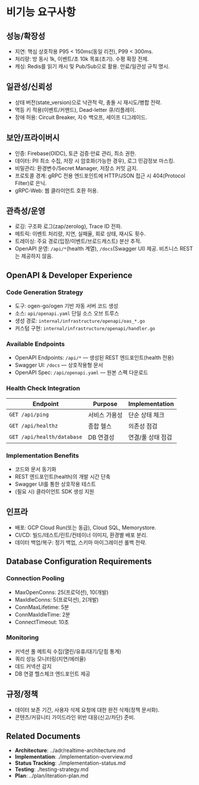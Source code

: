 # 비기능 요구사항

## 성능/확장성
- 지연: 핵심 상호작용 P95 < 150ms(동일 리전), P99 < 300ms.
- 처리량: 방 동시 1k, 이벤트/초 10k 목표(초기). 수평 확장 전제.
- 캐싱: Redis를 읽기 캐시 및 Pub/Sub으로 활용. 만료/일관성 규칙 명시.

## 일관성/신뢰성
- 상태 버전(state_version)으로 낙관적 락, 충돌 시 재시도/병합 전략.
- 멱등 키 적용(이벤트/커맨드), Dead-letter 큐/리플레이.
- 장애 허용: Circuit Breaker, 지수 백오프, 세이프 디그레이드.

## 보안/프라이버시
- 인증: Firebase(OIDC), 토큰 검증·만료 관리, 최소 권한.
- 데이터: PII 최소 수집, 저장 시 암호화(가능한 경우), 로그 민감정보 마스킹.
- 비밀관리: 환경변수/Secret Manager, 저장소 커밋 금지.
- 프로토콜 경계: gRPC 전용 엔드포인트에 HTTP/JSON 접근 시 404(Protocol Filter)로 은닉.
- gRPC‑Web: 웹 클라이언트 호환 허용.

## 관측성/운영
- 로깅: 구조화 로그(zap/zerolog), Trace ID 전파.
- 메트릭: 이벤트 처리량, 지연, 실패율, 회로 상태, 재시도 횟수.
- 트레이싱: 주요 경로(입장/이벤트/브로드캐스트) 분산 추적.
- OpenAPI 운영: `/api/*`(health 계열), `/docs`(Swagger UI) 제공. 비즈니스 REST는 제공하지 않음.

## OpenAPI & Developer Experience

### Code Generation Strategy
- 도구: ogen-go/ogen 기반 자동 서버 코드 생성
- 소스: `api/openapi.yaml` 단일 소스 오브 트루스
- 생성 경로: `internal/infrastructure/openapi/oas_*.go`
- 커스텀 구현: `internal/infrastructure/openapi/handler.go`

### Available Endpoints
- OpenAPI Endpoints: `/api/*` — 생성된 REST 엔드포인트(health 전용)
- Swagger UI: `/docs` — 상호작용형 문서
- OpenAPI Spec: `/api/openapi.yaml` — 원본 스펙 다운로드

### Health Check Integration
| Endpoint | Purpose | Implementation |
|----------|---------|----------------|
| `GET /api/ping` | 서비스 가용성 | 단순 상태 체크 |
| `GET /api/healthz` | 종합 헬스 | 의존성 점검 |
| `GET /api/health/database` | DB 연결성 | 연결/풀 상태 점검 |

### Implementation Benefits
- 코드와 문서 동기화
- REST 엔드포인트(health)의 개발 시간 단축
- Swagger UI를 통한 상호작용 테스트
- (필요 시) 클라이언트 SDK 생성 지원

## 인프라
- 배포: GCP Cloud Run(또는 동급), Cloud SQL, Memorystore.
- CI/CD: 빌드/테스트/린트/컨테이너 이미지, 환경별 배포 분리.
- 데이터 백업/복구: 정기 백업, 스키마 마이그레이션 롤백 전략.

## Database Configuration Requirements

### Connection Pooling
- MaxOpenConns: 25(프로덕션), 10(개발)
- MaxIdleConns: 5(프로덕션), 2(개발)
- ConnMaxLifetime: 5분
- ConnMaxIdleTime: 2분
- ConnectTimeout: 10초

### Monitoring
- 커넥션 풀 메트릭 수집(열린/유휴/대기/닫힘 통계)
- 쿼리 성능 모니터링(지연/에러율)
- 데드 커넥션 감지
- DB 연결 헬스체크 엔드포인트 제공

## 규정/정책
- 데이터 보존 기간, 사용자 삭제 요청에 대한 완전 삭제(정책 문서화).
- 콘텐츠/커뮤니티 가이드라인 위반 대응(신고/차단) 준비.

## Related Documents
- **Architecture**: ../adr/realtime-architecture.md
- **Implementation**: ./implementation-overview.md
- **Status Tracking**: ./implementation-status.md
- **Testing**: ./testing-strategy.md
- **Plan**: ../plan/iteration-plan.md
